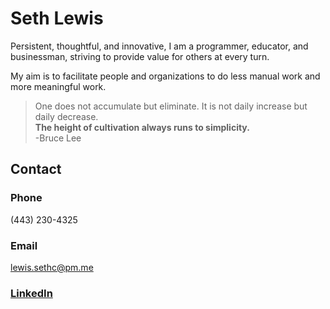 # Seth Lewis
Persistent, thoughtful, and innovative, I am a programmer, educator, and businessman, striving to provide value for others at every turn.

My aim is to facilitate people and organizations to do less manual work and more meaningful work.

>One does not accumulate but eliminate. It is not daily increase but daily decrease.<br>
**The height of cultivation always runs to simplicity.**<br>
>-Bruce Lee

## Contact

### Phone
(443) 230-4325

### Email
lewis.sethc@pm.me

### [LinkedIn](https://www.linkedin.com/in/seth-lewis-a308191a6/)
<!---
sethlewis93/sethlewis93 is a ✨ special ✨ repository because its `README.md` (this file) appears on your GitHub profile.
You can click the Preview link to take a look at your changes.
--->
